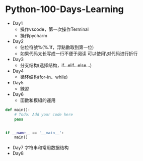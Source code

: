 # Python-100-Days-Learning
* Day1
  * 操作vscode，第一次操作Terminal
  * 操作pycharm
* Day2
  * 佔位符號%(%.1f，浮點數取到第一位)
  * 如果代码太长写成一行不便于阅读 可以使用\对代码进行折行 
* Day3
  * 分支结构(选择结构，if...elif...else...)
* Day4
  * 循环结构(for-in、while)
* Day5
  * 練習
* Day6
  * 函數和模組的運用
```python
def main():
    # Todo: Add your code here
    pass


if __name__ == '__main__':
    main()
```
* Day7 字符串和常用数据结构
* Day8

